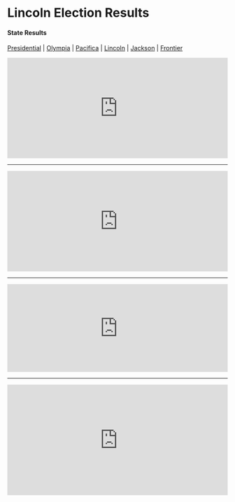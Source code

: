 # Lincoln Election Results
#### State Results
[Presidential](Presidential.md) |
[Olympia](Olympia.md) |
[Pacifica](Pacifica.md) |
[Lincoln](Lincoln.md) |
[Jackson](Jackson.md) |
[Frontier](Frontier.md)
<iframe title="Senate" aria-label="Table" id="datawrapper-chart-zV5pv" src="https://datawrapper.dwcdn.net/zV5pv/1/" scrolling="no" frameborder="0" style="width: 0; min-width: 100% !important; border: none;" height="230"></iframe><script type="text/javascript">!function(){"use strict";window.addEventListener("message",(function(e){if(void 0!==e.data["datawrapper-height"]){var t=document.querySelectorAll("iframe");for(var a in e.data["datawrapper-height"])for(var r=0;r<t.length;r++){if(t[r].contentWindow===e.source)t[r].style.height=e.data["datawrapper-height"][a]+"px"}}}))}();</script>
<hr>
<iframe title=" 1st Congressional District" aria-label="Table" id="datawrapper-chart-0nz32" src="https://datawrapper.dwcdn.net/0nz32/3/" scrolling="no" frameborder="0" style="width: 0; min-width: 100% !important; border: none;" height="230"></iframe><script type="text/javascript">!function(){"use strict";window.addEventListener("message",(function(e){if(void 0!==e.data["datawrapper-height"]){var t=document.querySelectorAll("iframe");for(var a in e.data["datawrapper-height"])for(var r=0;r<t.length;r++){if(t[r].contentWindow===e.source)t[r].style.height=e.data["datawrapper-height"][a]+"px"}}}))}();</script>
<hr>
<iframe title=" 4th Congressional District" aria-label="Table" id="datawrapper-chart-rH5Kc" src="https://datawrapper.dwcdn.net/rH5Kc/1/" scrolling="no" frameborder="0" style="width: 0; min-width: 100% !important; border: none;" height="201"></iframe><script type="text/javascript">!function(){"use strict";window.addEventListener("message",(function(e){if(void 0!==e.data["datawrapper-height"]){var t=document.querySelectorAll("iframe");for(var a in e.data["datawrapper-height"])for(var r=0;r<t.length;r++){if(t[r].contentWindow===e.source)t[r].style.height=e.data["datawrapper-height"][a]+"px"}}}))}();</script>
<hr>
<iframe title=" All Races" aria-label="Table" id="datawrapper-chart-y64oc" src="https://datawrapper.dwcdn.net/y64oc/3/" scrolling="no" frameborder="0" style="width: 0; min-width: 100% !important; border: none;" height="253"></iframe><script type="text/javascript">!function(){"use strict";window.addEventListener("message",(function(e){if(void 0!==e.data["datawrapper-height"]){var t=document.querySelectorAll("iframe");for(var a in e.data["datawrapper-height"])for(var r=0;r<t.length;r++){if(t[r].contentWindow===e.source)t[r].style.height=e.data["datawrapper-height"][a]+"px"}}}))}();</script>
